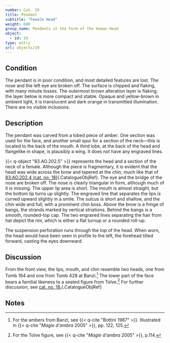 ```yaml
---
number: Cat. 19
title: Pendant
subtitle: "Female Head"
weight: 609
group_name: Pendants in the Form of the Human Head
object:
  - id: 19
type: entry
url: objects/19
---
```


## Condition

The pendant is in poor condition, and most detailed features are lost. The nose and the left eye are broken off. The surface is chipped and flaking, with many minute losses. The outermost brown alteration layer is flaking; the layer below is more compact and stable. Opaque and yellow-brown in ambient light, it is translucent and dark orange in transmitted illumination. There are no visible inclusions.

## Description

The pendant was carved from a lobed piece of amber. One section was used for the face, and another small spur for a section of the neck—this is located to the back of the mouth. A third lobe, at the back of the head and flangelike in shape, is plausibly a wing. It does not have any engraved lines.

{{< q-object "83.AO.202.5" >}} represents the head and a section of the neck of a female. Although the piece is fragmentary, it is evident that the head was wide across the brow and tapered at the chin, much like that of [83.AO.202.4 (cat. no. 18)](#cat-83.AO.202.4){.CatalogueObjRef}. The eye and the bridge of the nose are broken off. The nose is clearly triangular in form, although much of it is missing. The upper lip area is short. The mouth is almost straight, but the bottom lip turns up slightly. The engraved line that separates the lips is curved upward slightly in a smile. The sulcus is short and shallow, and the chin wide and full, with a prominent chin boss. Above the brow is a fringe of bangs, the strands marked by vertical striations. Behind the bangs is a smooth, rounded-top cap. The two engraved lines separating the hair from hat depict the rim, which is either a flat turnup or a rounded roll-up.

The suspension perforation runs through the top of the head. When worn, the head would have been seen in profile to the left, the forehead tilted forward, casting the eyes downward.

## Discussion

From the front view, the lips, mouth, and chin resemble two heads, one from Tomb 164 and one from Tomb 428 at Banzi.[^1] The lower part of the face bears a familial likeness to a seated figure from Tolve.[^2] For further discussion, see [cat. no. 18.](#cat-83.AO.202.4){.CatalogueObjRef}

## Notes

[^1]: For the ambers from Banzi, see {{< q-cite "Bottini 1987" >}}. Illustrated in {{< q-cite "*Magie d'ambra* 2005" >}}, pp. 122, 125.

[^2]: For the Tolve figure, see {{< q-cite "*Magie d'ambra* 2005" >}}, p.114.
